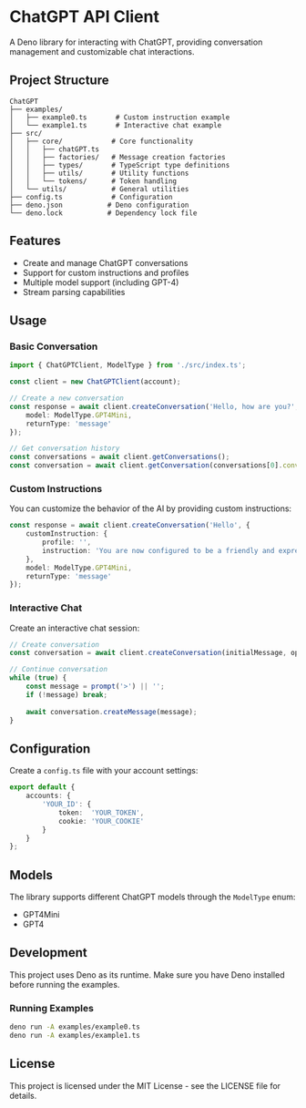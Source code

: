 # ChatGPT API Client

A Deno library for interacting with ChatGPT, providing conversation management and customizable chat interactions.

## Project Structure

```
ChatGPT
├── examples/
│   ├── example0.ts       # Custom instruction example
│   └── example1.ts       # Interactive chat example
├── src/
│   ├── core/            # Core functionality
│   │   ├── chatGPT.ts
│   │   ├── factories/   # Message creation factories
│   │   ├── types/       # TypeScript type definitions
│   │   ├── utils/       # Utility functions
│   │   └── tokens/      # Token handling
│   └── utils/           # General utilities
├── config.ts            # Configuration
├── deno.json           # Deno configuration
└── deno.lock           # Dependency lock file
```

## Features

- Create and manage ChatGPT conversations
- Support for custom instructions and profiles
- Multiple model support (including GPT-4)
- Stream parsing capabilities

## Usage

### Basic Conversation

```typescript
import { ChatGPTClient, ModelType } from './src/index.ts';

const client = new ChatGPTClient(account);

// Create a new conversation
const response = await client.createConversation('Hello, how are you?', {
    model: ModelType.GPT4Mini,
    returnType: 'message'
});

// Get conversation history
const conversations = await client.getConversations();
const conversation = await client.getConversation(conversations[0].conversationId);
```

### Custom Instructions

You can customize the behavior of the AI by providing custom instructions:

```typescript
const response = await client.createConversation('Hello', {
    customInstruction: {
        profile: '',
        instruction: 'You are now configured to be a friendly and expressive AI assistant...'
    },
    model: ModelType.GPT4Mini,
    returnType: 'message'
});
```

### Interactive Chat

Create an interactive chat session:

```typescript
// Create conversation
const conversation = await client.createConversation(initialMessage, options);

// Continue conversation
while (true) {
    const message = prompt('>') || '';
    if (!message) break;
    
    await conversation.createMessage(message);
}
```

## Configuration

Create a `config.ts` file with your account settings:

```typescript
export default {
    accounts: {
        'YOUR_ID': {
            token:  'YOUR_TOKEN',
            cookie: 'YOUR_COOKIE'
        }
    }
};
```

## Models

The library supports different ChatGPT models through the `ModelType` enum:
- GPT4Mini
- GPT4

## Development

This project uses Deno as its runtime. Make sure you have Deno installed before running the examples.

### Running Examples

```bash
deno run -A examples/example0.ts
deno run -A examples/example1.ts
```

## License

This project is licensed under the MIT License - see the LICENSE file for details.